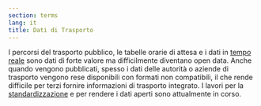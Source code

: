 ```yaml
---
section: terms
lang: it
title: Dati di Trasporto
---
```


I percorsi del trasporto pubblico, le tabelle orarie di attesa e i dati in [tempo reale](/glossary/en/real-time/) sono dati di forte valore ma difficilmente diventano open data. Anche quando vengono pubblicati, spesso i dati delle autorità o aziende di trasporto vengono rese disponibili con formati non compatibili, il che rende difficile per terzi fornire informazioni di trasporto integrato. I lavori per la [standardizzazione](/glossary/it/standardisation/) e per rendere i dati aperti sono attualmente in corso.
